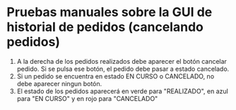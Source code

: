 # Pruebas manuales sobre la GUI de historial de pedidos (cancelando pedidos)
1. A la derecha de los pedidos realizados debe aparecer el botón cancelar pedido. Si se pulsa ese botón, el pedido debe pasar a estado cancelado.
2. Si un pedido se encuentra en estado EN CURSO o CANCELADO, no debe aparecer ningun botón.
3. El estado de los pedidos aparecerá en verde para "REALIZADO", en azul para "EN CURSO" y en rojo para "CANCELADO"